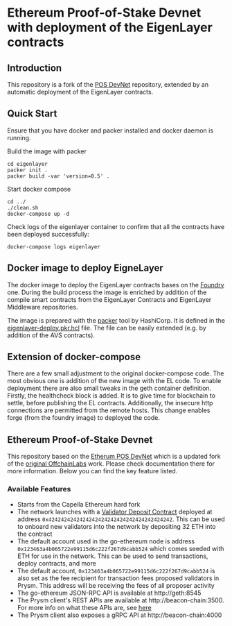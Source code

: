 # Ethereum Proof-of-Stake Devnet with deployment of the EigenLayer contracts

## Introduction

This repository is a fork of the [POS DevNet](https://github.com/ivy-net/eth-pos-devnet) repository, extended by an automatic deployment of the EigenLayer contracts.

## Quick Start

Ensure that you have docker and packer installed and docker daemon is running.

Build the image with packer
```
cd eigenlayer
packer init .
packer build -var 'version=0.5' .
```
Start docker compose
```
cd ../
./clean.sh
docker-compose up -d
```
Check logs of the eigenlayer container to confirm that all the contracts have been deployed successfully:
```
docker-compose logs eigenlayer
```

## Docker image to deploy EigneLayer

The docker image to deploy the EigenLayer contracts bases on the [Foundry](https://book.getfoundry.sh/tutorials/foundry-docker) one.
During the build process the image is enriched by addition of the compile smart contracts from the EigenLayer Contracts and EigenLayer Middleware repositories.

The image is prepared with the [packer](https://www.packer.io/) tool by HashiCorp.
It is defined in the [eigenlayer-deploy.pkr.hcl](eigenlayer/eigenlayer-deploy.pkr.hcl) file.
The file can be easily extended (e.g. by addition of the AVS contracts).

## Extension of docker-compose

There are a few small adjustment to the original docker-compose code.
The most obvious one is addition of the new image with the EL code.
To enable deployment there are also small tweaks in the geth container definition.
Firstly, the healthcheck block is added.
It is to give time for blockchain to settle, before publishing the EL contracts.
Additionally, the insecure http connections are permitted from the remote hosts.
This change enables forge (from the foundry image) to deployed the code.


## Ethereum Proof-of-Stake Devnet

This repository based on the [Etherum POS DevNet](https://github.com/ivy-net/eth-pos-devnet) which is a updated fork of the [original OffchainLabs](https://github.com/OffchainLabs/eth-pos-devnet) work.
Please check documentation there for more information.
Below you can find the key feature listed.

### Available Features

- Starts from the Capella Ethereum hard fork
- The network launches with a [Validator Deposit Contract](https://github.com/ethereum/consensus-specs/blob/dev/solidity_deposit_contract/deposit_contract.sol) deployed at address `0x4242424242424242424242424242424242424242`. This can be used to onboard new validators into the network by depositing 32 ETH into the contract
- The default account used in the go-ethereum node is address `0x123463a4b065722e99115d6c222f267d9cabb524` which comes seeded with ETH for use in the network. This can be used to send transactions, deploy contracts, and more
- The default account, `0x123463a4b065722e99115d6c222f267d9cabb524` is also set as the fee recipient for transaction fees proposed validators in Prysm. This address will be receiving the fees of all proposer activity
- The go-ethereum JSON-RPC API is available at http://geth:8545
- The Prysm client's REST APIs are available at http://beacon-chain:3500. For more info on what these APIs are, see [here](https://ethereum.github.io/beacon-APIs/)
- The Prysm client also exposes a gRPC API at http://beacon-chain:4000
